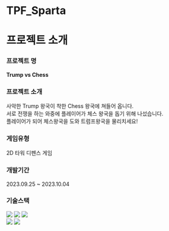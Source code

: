 # TPF_Sparta

  # 프로젝트 소개
### 프로젝트 명 
**Trump vs Chess**
### 프로젝트 소개  
사악한 Trump 왕국이 착한 Chess 왕국에 쳐들어 옵니다.<br/>
서로 전쟁을 하는 와중에 플레이어가 체스 왕국을 돕기 위해 나섰습니다.<br/>
플레이어가 되어 체스왕국을 도와 트럼프왕국을 물리치세요!
### 게임유형 
2D 타워 디펜스 게임
### 개발기간 
2023.09.25 ~ 2023.10.04
### 기술스택
<img src="https://img.shields.io/badge/CSharp-512BD4?style=flat&logo=csharp&logoColor=white" />
<img src="https://img.shields.io/badge/Unity-000000?style=flat&logo=unity&logoColor=white" />
<img src="https://img.shields.io/badge/VisualStudio-5C2D91?style=flat&logo=visualstudio&logoColor=white" /><br/>
<img src="https://img.shields.io/badge/Github-181717?style=flat&logo=github&logoColor=white" />
<img src="https://img.shields.io/badge/Notion-F8F2E9?style=flat&logo=notion&logoColor=white" />
